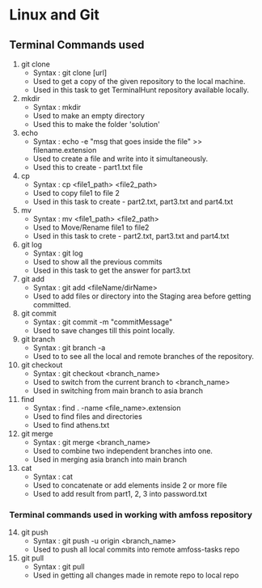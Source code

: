 # Linux and Git
## Terminal Commands used
1. git clone
    - Syntax : git clone [url]
    - Used to get a copy of the given repository to the local machine.
    - Used in this task to get TerminalHunt repository available locally.
2. mkdir
    - Syntax : mkdir <dirName>
    - Used to make an empty directory
    - Used this to make the folder 'solution'
3. echo
    - Syntax : echo -e "msg that goes inside the file" >> filename.extension
    - Used to create a file and write into it simultaneously.
    - Used this to create - part1.txt file
4. cp
    - Syntax : cp <file1_path> <file2_path>
    - Used to copy file1 to file 2
    - Used in this task to create - part2.txt, part3.txt and part4.txt
5. mv
    - Syntax : mv <file1_path> <file2_path>
    - Used to Move/Rename file1 to file2
    - Used in this task to crete - part2.txt, part3.txt and part4.txt
6. git log
    - Syntax : git log
    - Used to show all the previous commits
    - Used in this task to get the answer for part3.txt
7. git add
    - Syntax : git add <fileName/dirName>
    - Used to add files or directory into the Staging area before getting committed.
8. git commit
    - Syntax : git commit -m "commitMessage"
    - Used to save changes till this point locally.
9. git branch
    - Syntax : git branch -a
    - Used to to see all the local and remote branches of the repository.
10. git checkout
    - Syntax : git checkout <branch_name>
    - Used to switch from the current branch to <branch_name>
    - Used in switching from main branch to asia branch
11. find
    - Syntax : find . -name <file_name>.extension
    - Used to find files and directories
    - Used to find athens.txt
12. git merge
    - Syntax : git merge <branch_name>
    - Used to combine two independent branches into one.
    - Used in merging asia branch into main branch
13. cat
    - Syntax : cat <file1> <file2>
    - Used to concatenate or add elements inside 2 or more file
    - Used to add result from part1, 2, 3 into password.txt
### Terminal commands used in working with amfoss repository
14. git push
    - Syntax : git push -u origin <branch_name>
    - Used to push all local commits into remote amfoss-tasks repo
15. git pull
    - Syntax : git pull
    - Used in getting all changes made in remote repo to local repo
